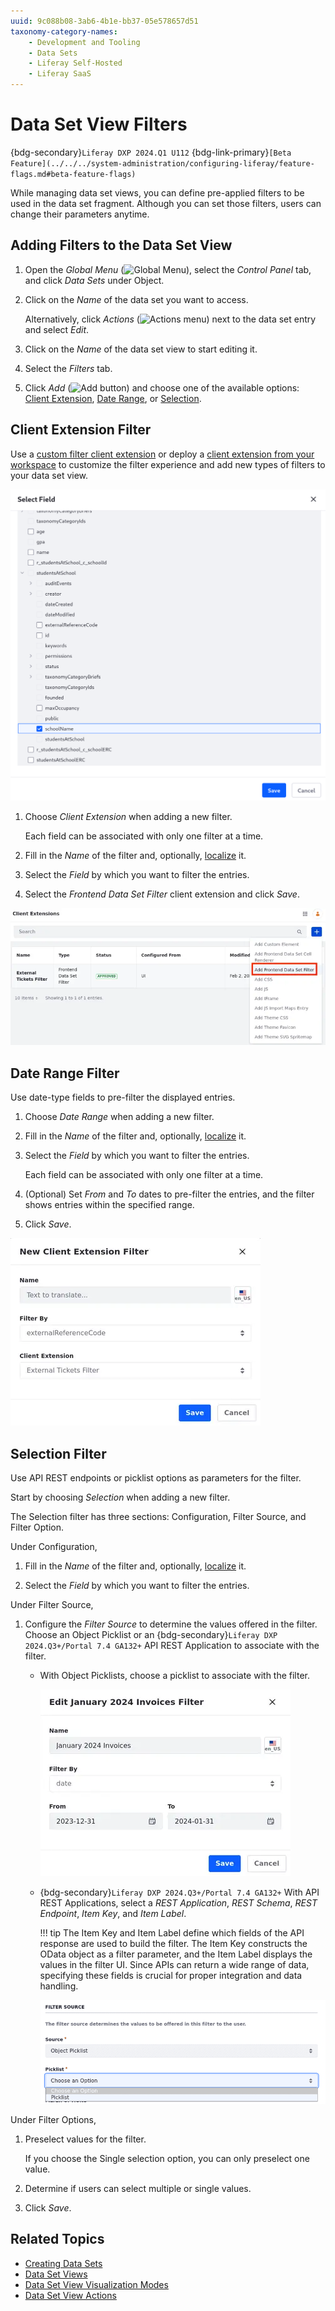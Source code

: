 ```yaml
---
uuid: 9c088b08-3ab6-4b1e-bb37-05e578657d51
taxonomy-category-names:
    - Development and Tooling
    - Data Sets
    - Liferay Self-Hosted
    - Liferay SaaS
---
```


# Data Set View Filters

{bdg-secondary}`Liferay DXP 2024.Q1 U112`
{bdg-link-primary}`[Beta Feature](../../../system-administration/configuring-liferay/feature-flags.md#beta-feature-flags)`

While managing data set views, you can define pre-applied filters to be used in the data set fragment. Although you can set those filters, users can change their parameters anytime.

## Adding Filters to the Data Set View

1. Open the *Global Menu* (![Global Menu](../../../images/icon-applications-menu.png)), select the *Control Panel* tab, and click *Data Sets* under Object.

1. Click on the *Name* of the data set you want to access.

   Alternatively, click *Actions* (![Actions menu](../../../images/icon-actions.png)) next to the data set entry and select *Edit*.

1. Click on the *Name* of the data set view to start editing it.

1. Select the *Filters* tab.

1. Click *Add* (![Add button](../../../images/icon-add.png)) and choose one of the available options: [Client Extension](#client-extension-filter), [Date Range](#date-range-filter), or [Selection](#selection-filter).

## Client Extension Filter

Use a [custom filter client extension](../../customizing-liferays-look-and-feel/using-a-frontend-data-set-filter-client-extension.md) or deploy a [client extension from your workspace](../../client-extensions/working-with-client-extensions.md) to customize the filter experience and add new types of filters to your data set view.

![You must have a Frontend Data Set Filter client extension to create the client extension filter.](./data-set-view-filters/images/01.png)

1. Choose *Client Extension* when adding a new filter.

   Each field can be associated with only one filter at a time.

1. Fill in the *Name* of the filter and, optionally, [localize](./data-set-view-visualization-modes.md#editing-and-localizing-labels) it.

1. Select the *Field* by which you want to filter the entries.

1. Select the *Frontend Data Set Filter* client extension and click *Save*.

![Create a filter based on a client extension.](./data-set-view-filters/images/02.png)

## Date Range Filter

Use date-type fields to pre-filter the displayed entries.

1. Choose *Date Range* when adding a new filter.

1. Fill in the *Name* of the filter and, optionally, [localize](./data-set-view-visualization-modes.md#editing-and-localizing-labels) it.

1. Select the *Field* by which you want to filter the entries.

   Each field can be associated with only one filter at a time.

1. (Optional) Set *From* and *To* dates to pre-filter the entries, and the filter shows entries within the specified range.

1. Click *Save*.

![Create a filter based on a date field.](./data-set-view-filters/images/03.png)

## Selection Filter

Use API REST endpoints or picklist options as parameters for the filter.

Start by choosing *Selection* when adding a new filter.

   The Selection filter has three sections: Configuration, Filter Source, and Filter Option.

Under Configuration,

1. Fill in the *Name* of the filter and, optionally, [localize](./data-set-view-visualization-modes.md#editing-and-localizing-labels) it.

1. Select the *Field* by which you want to filter the entries.

Under Filter Source,

1. Configure the *Filter Source* to determine the values offered in the filter. Choose an Object Picklist or an {bdg-secondary}`Liferay DXP 2024.Q3+/Portal 7.4 GA132+` API REST Application to associate with the filter.

   - With Object Picklists, choose a picklist to associate with the filter.

      ![Selecting an API REST Application as the source.](./data-set-view-filters/images/04.png)

   - {bdg-secondary}`Liferay DXP 2024.Q3+/Portal 7.4 GA132+` With API REST Applications, select a *REST Application*, *REST Schema*, *REST Endpoint*, *Item Key*, and *Item Label*.

     !!! tip
         The Item Key and Item Label define which fields of the API response are used to build the filter. The Item Key constructs the OData object as a filter parameter, and the Item Label displays the values in the filter UI. Since APIs can return a wide range of data, specifying these fields is crucial for proper integration and data handling.

     ![Selecting an Object Picklist as the source.](./data-set-view-filters/images/05.png)

Under Filter Options,

1. Preselect values for the filter.

   If you choose the Single selection option, you can only preselect one value.

1. Determine if users can select multiple or single values.

1. Click *Save*.

## Related Topics

- [Creating Data Sets](../creating-data-sets.md)
- [Data Set Views](../data-set-views.md)
- [Data Set View Visualization Modes](./data-set-view-visualization-modes.md)
- [Data Set View Actions](./data-set-view-actions.md)